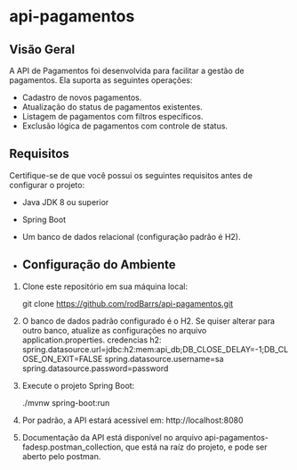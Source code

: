 # api-pagamentos

## Visão Geral

 A API de Pagamentos foi desenvolvida para facilitar a gestão de pagamentos.
Ela suporta as seguintes operações: 

- Cadastro de novos pagamentos.
- Atualização do status de pagamentos existentes.
- Listagem de pagamentos com filtros específicos.
- Exclusão lógica de pagamentos com controle de status.

## Requisitos

Certifique-se de que você possui os seguintes requisitos antes de configurar o projeto:

- Java JDK 8 ou superior
- Spring Boot
- Um banco de dados relacional (configuração padrão é H2).

- ## Configuração do Ambiente

1. Clone este repositório em sua máquina local:

   git clone https://github.com/rodBarrs/api-pagamentos.git

2. O banco de dados padrão configurado é o H2. Se quiser alterar para outro banco, atualize as configurações no arquivo application.properties.
   credencias h2: spring.datasource.url=jdbc:h2:mem:api_db;DB_CLOSE_DELAY=-1;DB_CLOSE_ON_EXIT=FALSE
                  spring.datasource.username=sa
                  spring.datasource.password=password

3. Execute o projeto Spring Boot:

   ./mvnw spring-boot:run

4. Por padrão, a API estará acessível em:
    http://localhost:8080

5. Documentação da API está disponível no arquivo api-pagamentos-fadesp.postman_collection, que está na raíz do projeto, e pode ser aberto pelo postman.   



  
